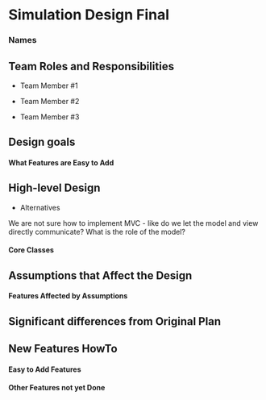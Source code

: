 # Simulation Design Final
### Names

## Team Roles and Responsibilities

 * Team Member #1

 * Team Member #2

 * Team Member #3


## Design goals

#### What Features are Easy to Add


## High-level Design

* Alternatives

We are not sure how to implement MVC - like do we let the model and view directly communicate? What is the role of the model? 



#### Core Classes


## Assumptions that Affect the Design

#### Features Affected by Assumptions


## Significant differences from Original Plan


## New Features HowTo

#### Easy to Add Features

#### Other Features not yet Done

